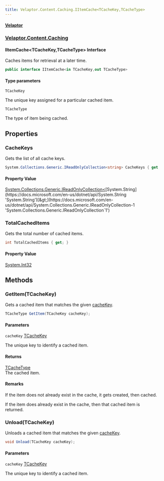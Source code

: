 ```yaml
---
title: Velaptor.Content.Caching.IItemCache<TCacheKey,TCacheType>
---
```


#### [Velaptor](Namespaces.md 'Velaptor Namespaces')
### [Velaptor.Content.Caching](Velaptor.Content.Caching.md 'Velaptor.Content.Caching')

#### IItemCache&lt;TCacheKey,TCacheType&gt; Interface

Caches items for retrieval at a later time.

```csharp
public interface IItemCache<in TCacheKey,out TCacheType>
```
#### Type parameters

<a name='Velaptor.Content.Caching.IItemCache<TCacheKey,TCacheType>.TCacheKey'></a>

`TCacheKey`

The unique key assigned for a particular cached item.

<a name='Velaptor.Content.Caching.IItemCache<TCacheKey,TCacheType>.TCacheType'></a>

`TCacheType`

The type of item being cached.
## Properties

<a name='Velaptor.Content.Caching.IItemCache<TCacheKey,TCacheType>.CacheKeys'></a>

### CacheKeys 

Gets the list of all cache keys.

```csharp
System.Collections.Generic.IReadOnlyCollection<string> CacheKeys { get; }
```

#### Property Value
[System.Collections.Generic.IReadOnlyCollection&lt;](https://docs.microsoft.com/en-us/dotnet/api/System.Collections.Generic.IReadOnlyCollection-1 'System.Collections.Generic.IReadOnlyCollection`1')[System.String](https://docs.microsoft.com/en-us/dotnet/api/System.String 'System.String')[&gt;](https://docs.microsoft.com/en-us/dotnet/api/System.Collections.Generic.IReadOnlyCollection-1 'System.Collections.Generic.IReadOnlyCollection`1')

<a name='Velaptor.Content.Caching.IItemCache<TCacheKey,TCacheType>.TotalCachedItems'></a>

### TotalCachedItems 

Gets the total number of cached items.

```csharp
int TotalCachedItems { get; }
```

#### Property Value
[System.Int32](https://docs.microsoft.com/en-us/dotnet/api/System.Int32 'System.Int32')
## Methods

<a name='Velaptor.Content.Caching.IItemCache<TCacheKey,TCacheType>.GetItem(TCacheKey)'></a>

### GetItem(TCacheKey) 

Gets a cached item that matches the given [cacheKey](Velaptor.Content.Caching.IItemCache_TCacheKey,TCacheType_.md#cachekey 'Velaptor.Content.Caching.IItemCache<TCacheKey,TCacheType>.GetItem(TCacheKey).cacheKey').

```csharp
TCacheType GetItem(TCacheKey cacheKey);
```
#### Parameters

<a name='Velaptor.Content.Caching.IItemCache<TCacheKey,TCacheType>.GetItem(TCacheKey).cacheKey'></a>

`cacheKey` [TCacheKey](Velaptor.Content.Caching.IItemCache_TCacheKey,TCacheType_.md#tcachekey 'Velaptor.Content.Caching.IItemCache<TCacheKey,TCacheType>.TCacheKey')

The unique key to identify a cached item.

#### Returns
[TCacheType](Velaptor.Content.Caching.IItemCache_TCacheKey,TCacheType_.md#tcachetype 'Velaptor.Content.Caching.IItemCache<TCacheKey,TCacheType>.TCacheType')  
The cached item.

#### Remarks
  
If the item does not already exist in the cache, it gets created, then cached.  
  
If the item does already exist in the cache, then that cached item is returned.

<a name='Velaptor.Content.Caching.IItemCache<TCacheKey,TCacheType>.Unload(TCacheKey)'></a>

### Unload(TCacheKey) 

Unloads a cached item that matches the given [cacheKey](Velaptor.Content.Caching.IItemCache_TCacheKey,TCacheType_.md#cachekey 'Velaptor.Content.Caching.IItemCache<TCacheKey,TCacheType>.Unload(TCacheKey).cacheKey').

```csharp
void Unload(TCacheKey cacheKey);
```
#### Parameters

<a name='Velaptor.Content.Caching.IItemCache<TCacheKey,TCacheType>.Unload(TCacheKey).cacheKey'></a>

`cacheKey` [TCacheKey](Velaptor.Content.Caching.IItemCache_TCacheKey,TCacheType_.md#tcachekey 'Velaptor.Content.Caching.IItemCache<TCacheKey,TCacheType>.TCacheKey')

The unique key to identify a cached item.
